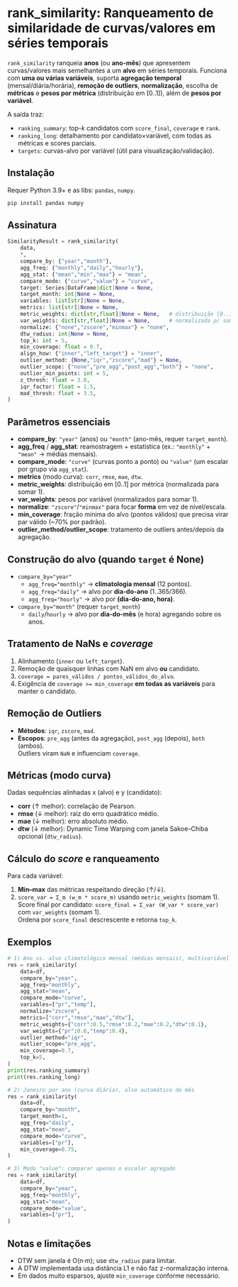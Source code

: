 # rank_similarity: Ranqueamento de similaridade de curvas/valores em séries temporais

`rank_similarity` ranqueia **anos** (ou **ano-mês**) que apresentem curvas/valores mais semelhantes a um **alvo** em séries temporais. Funciona com **uma ou várias variáveis**, suporta **agregação temporal** (mensal/diária/horária), **remoção de outliers**, **normalização**, escolha de **métricas** e **pesos por métrica** (distribuição em [0..1]), além de **pesos por variável**.

A saída traz:
- `ranking_summary`: top-*k* candidatos com `score_final`, `coverage` e `rank`.
- `ranking_long`: detalhamento por candidato×variável, com todas as métricas e scores parciais.
- `targets`: curvas-alvo por variável (útil para visualização/validação).

## Instalação

Requer Python 3.9+ e as libs: `pandas`, `numpy`.
```bash
pip install pandas numpy
```

## Assinatura
```python
SimilarityResult = rank_similarity(
    data,
    *,
    compare_by: {"year","month"},
    agg_freq: {"monthly","daily","hourly"},
    agg_stat: {"mean","min","max"} = "mean",
    compare_mode: {"curve","value"} = "curve",
    target: Series|DataFrame|dict|None = None,
    target_month: int|None = None,
    variables: list[str]|None = None,
    metrics: list[str]|None = None,
    metric_weights: dict[str,float]|None = None,   # distribuição [0..1], soma normalizada p/ 1
    var_weights: dict[str,float]|None = None,      # normalizada p/ soma 1
    normalize: {"none","zscore","minmax"} = "none",
    dtw_radius: int|None = None,
    top_k: int = 5,
    min_coverage: float = 0.7,
    align_how: {"inner","left_target"} = "inner",
    outlier_method: {None,"iqr","zscore","mad"} = None,
    outlier_scope: {"none","pre_agg","post_agg","both"} = "none",
    outlier_min_points: int = 5,
    z_thresh: float = 3.0,
    iqr_factor: float = 1.5,
    mad_thresh: float = 3.5,
)
```

## Parâmetros essenciais
- **compare_by**: `"year"` (anos) ou `"month"` (ano-mês, requer `target_month`).
- **agg_freq** / **agg_stat**: reamostragem + estatística (ex.: `"monthly"` + `"mean"` → médias mensais).
- **compare_mode**: `"curve"` (curvas ponto a ponto) ou `"value"` (um escalar por grupo via `agg_stat`).
- **metrics** (modo curva): `corr`, `rmse`, `mae`, `dtw`.
- **metric_weights**: distribuição em [0..1] por métrica (normalizada para somar 1).
- **var_weights**: pesos por variável (normalizados para somar 1).
- **normalize**: `"zscore"`/`"minmax"` para focar **forma** em vez de nível/escala.
- **min_coverage**: fração mínima do alvo (pontos válidos) que precisa virar par válido (~70% por padrão).
- **outlier_method/outlier_scope**: tratamento de outliers antes/depois da agregação.

## Construção do alvo (quando `target` é None)
- `compare_by="year"`
  - `agg_freq="monthly"` → **climatologia mensal** (12 pontos).
  - `agg_freq="daily"` → alvo por **dia-do-ano** (1..365/366).
  - `agg_freq="hourly"` → alvo por **(dia-do-ano, hora)**.
- `compare_by="month"` (requer `target_month`)
  - `daily`/`hourly` → alvo por **dia-do-mês** (e hora) agregando sobre os anos.

## Tratamento de NaNs e *coverage*
1. Alinhamento (`inner` ou `left_target`).  
2. Remoção de quaisquer linhas com NaN em alvo **ou** candidato.  
3. `coverage = pares_válidos / pontos_válidos_do_alvo`.  
4. Exigência de `coverage >= min_coverage` **em todas as variáveis** para manter o candidato.

## Remoção de Outliers
- **Métodos**: `iqr`, `zscore`, `mad`.
- **Escopos**: `pre_agg` (antes da agregação), `post_agg` (depois), `both` (ambos).  
Outliers viram `NaN` e influenciam `coverage`.

## Métricas (modo curva)
Dadas sequências alinhadas x (alvo) e y (candidato):
- **corr** (↑ melhor): correlação de Pearson.
- **rmse** (↓ melhor): raiz do erro quadrático médio.
- **mae** (↓ melhor): erro absoluto médio.
- **dtw** (↓ melhor): Dynamic Time Warping com janela Sakoe–Chiba opcional (`dtw_radius`).

## Cálculo do *score* e ranqueamento
Para cada variável:
1. **Min–max** das métricas respeitando direção (↑/↓).  
2. `score_var = Σ_m (w_m * score_m)` usando `metric_weights` (somam 1).  
Score final por candidato: `score_final = Σ_var (W_var * score_var)` com `var_weights` (somam 1).  
Ordena por `score_final` descrescente e retorna `top_k`.

## Exemplos
```python
# 1) Ano vs. alvo climatológico mensal (médias mensais), multivariável
res = rank_similarity(
    data=df,
    compare_by="year",
    agg_freq="monthly",
    agg_stat="mean",
    compare_mode="curve",
    variables=["pr","temp"],
    normalize="zscore",
    metrics=["corr","rmse","mae","dtw"],
    metric_weights={"corr":0.5,"rmse":0.2,"mae":0.2,"dtw":0.1},
    var_weights={"pr":0.6,"temp":0.4},
    outlier_method="iqr",
    outlier_scope="pre_agg",
    min_coverage=0.7,
    top_k=5,
)
print(res.ranking_summary)
print(res.ranking_long)

# 2) Janeiro por ano (curva diária), alvo automático do mês
res = rank_similarity(
    data=df,
    compare_by="month",
    target_month=1,
    agg_freq="daily",
    agg_stat="mean",
    compare_mode="curve",
    variables=["pr"],
    min_coverage=0.75,
)

# 3) Modo "value": comparar apenas o escalar agregado
res = rank_similarity(
    data=df,
    compare_by="year",
    agg_freq="monthly",
    agg_stat="mean",
    compare_mode="value",
    variables=["pr"],
)
```

## Notas e limitações
- DTW sem janela é O(n·m); use `dtw_radius` para limitar.  
- A DTW implementada usa distância L1 e não faz z-normalização interna.  
- Em dados muito esparsos, ajuste `min_coverage` conforme necessário.
